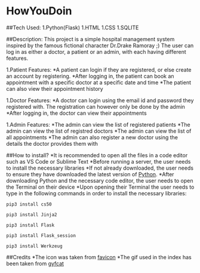 # HowYouDoin

##Tech Used:
1.Python(Flask)
1.HTML
1.CSS
1.SQLITE

##Description:
This project is a simple hospital management system inspired by the famous fictional character Dr.Drake Ramoray ;) The user can log in as either a doctor, a patient or an admin, with each having different features.

1.Patient Features:
*A patient can login if they are registered, or else create an account by registering.
*After logging in, the patient can book an appointment with a specific doctor at a specific date and time
*The patient can also view their appointment history

1.Doctor Features:
*A doctor can login using the email id and password they registered with. The registration can however only be done by the admin
*After logging in, the doctor can view their appointments

1.Admin Features:
*The admin can view the list of registered patients
*The admin can view the list of registred doctors
*The admin can view the list of all appointments
*The admin can also register a new doctor using the details the doctor provides them with

##How to install?
*It is recommended to open all the files in a code editor such as VS Code or Sublime Text
*Before running a server, the user needs to install the necessary libraries
*If not already downloaded, the user needs to ensure they have downloaded the latest version of [Python](https://www.python.org/downloads/).
*After downloading Python and the necessary code editor, the user needs to open the Terminal on their device
*Upon opening their Terminal the user needs to type in the following commands in order to install the necessary libraries:

```
pip3 install cs50
```
```
pip3 install Jinja2
```
```
pip3 install Flask
```
```
pip3 install Flask_session
```
```
pip3 install Werkzeug
```

##Credits
*The icon was taken from [favicon](https://favicon.io/)
*The gif used in the index has been taken from [gyfcat](https://gfycat.com/)


